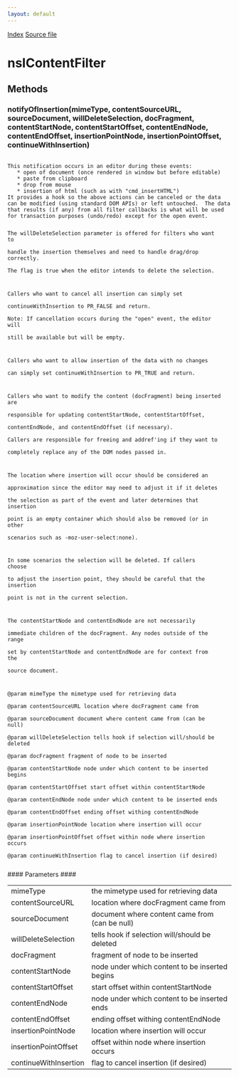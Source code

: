 ```yaml
---
layout: default
---
```

<div id='links'><a href="../index.html">Index</a>
<a href="http://dxr.mozilla.org/mozilla-central/source/editor/nsIContentFilter.idl">Source file</a>
</div>

# nsIContentFilter #

## Methods ##

### notifyOfInsertion(mimeType, contentSourceURL, sourceDocument, willDeleteSelection, docFragment, contentStartNode, contentStartOffset, contentEndNode, contentEndOffset, insertionPointNode, insertionPointOffset, continueWithInsertion) ###
<code>  
This notification occurs in an editor during these events:  
   * open of document (once rendered in window but before editable)  
   * paste from clipboard  
   * drop from mouse  
   * insertion of html (such as with "cmd_insertHTML")  
It provides a hook so the above actions can be canceled or the data  
can be modified (using standard DOM APIs) or left untouched.  The data  
that results (if any) from all filter callbacks is what will be used  
for transaction purposes (undo/redo) except for the open event.  
  
The willDeleteSelection parameter is offered for filters who want to  
handle the insertion themselves and need to handle drag/drop correctly.  
The flag is true when the editor intends to delete the selection.  
  
Callers who want to cancel all insertion can simply set  
continueWithInsertion to PR_FALSE and return.  
Note: If cancellation occurs during the "open" event, the editor will  
still be available but will be empty.  
  
Callers who want to allow insertion of the data with no changes  
can simply set continueWithInsertion to PR_TRUE and return.  
  
Callers who want to modify the content (docFragment) being inserted are   
responsible for updating contentStartNode, contentStartOffset,   
contentEndNode, and contentEndOffset (if necessary).    
Callers are responsible for freeing and addref'ing if they want to   
completely replace any of the DOM nodes passed in.  
  
The location where insertion will occur should be considered an  
approximation since the editor may need to adjust it if it deletes  
the selection as part of the event and later determines that insertion  
point is an empty container which should also be removed (or in other  
scenarios such as -moz-user-select:none).  
  
In some scenarios the selection will be deleted.  If callers choose  
to adjust the insertion point, they should be careful that the insertion  
point is not in the current selection.  
  
The contentStartNode and contentEndNode are not necessarily  
immediate children of the docFragment.  Any nodes outside of the range  
set by contentStartNode and contentEndNode are for context from the  
source document.  
  
@param mimeType          the mimetype used for retrieving data  
@param contentSourceURL  location where docFragment came from  
@param sourceDocument      document where content came from (can be null)  
@param willDeleteSelection tells hook if selection will/should be deleted  
@param docFragment         fragment of node to be inserted  
@param contentStartNode    node under which content to be inserted begins  
@param contentStartOffset  start offset within contentStartNode  
@param contentEndNode      node under which content to be inserted ends  
@param contentEndOffset    ending offset withing contentEndNode  
@param insertionPointNode     location where insertion will occur  
@param insertionPointOffset   offset within node where insertion occurs  
@param continueWithInsertion  flag to cancel insertion (if desired)  
  
</code>
#### Parameters ####

<table>

<tr>
<td>mimeType</td>
<td>the mimetype used for retrieving data  
</td>
</tr>

<tr>
<td>contentSourceURL</td>
<td>location where docFragment came from  
</td>
</tr>

<tr>
<td>sourceDocument</td>
<td>document where content came from (can be null)  
</td>
</tr>

<tr>
<td>willDeleteSelection</td>
<td>tells hook if selection will/should be deleted  
</td>
</tr>

<tr>
<td>docFragment</td>
<td>fragment of node to be inserted  
</td>
</tr>

<tr>
<td>contentStartNode</td>
<td>node under which content to be inserted begins  
</td>
</tr>

<tr>
<td>contentStartOffset</td>
<td>start offset within contentStartNode  
</td>
</tr>

<tr>
<td>contentEndNode</td>
<td>node under which content to be inserted ends  
</td>
</tr>

<tr>
<td>contentEndOffset</td>
<td>ending offset withing contentEndNode  
</td>
</tr>

<tr>
<td>insertionPointNode</td>
<td>location where insertion will occur  
</td>
</tr>

<tr>
<td>insertionPointOffset</td>
<td>offset within node where insertion occurs  
</td>
</tr>

<tr>
<td>continueWithInsertion</td>
<td>flag to cancel insertion (if desired)  
</td>
</tr>

</table>
